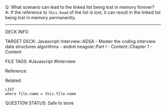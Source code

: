 Q: What scenario can lead to the linked list being lost in memory forever?  
A: If the reference to `this.head` of the list is lost, it can result in the linked list being lost in memory permanently.
<!--ID: 1693659896061-->

---

DECK INFO

TARGET DECK: Javascript::Interview::ADSA - Master the coding interview data structures algorithms - andrei neagoie::Part I - Content::Chapter 1 - Content

FILE TAGS: #Javascript #Interview

Reference:

Related:

```dataview
LIST
where file.name = this.file.name
```


QUESTION STATUS: Safe to store